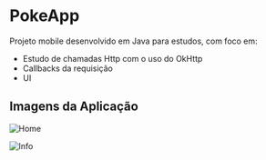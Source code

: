 # PokeApp

Projeto mobile desenvolvido em Java para estudos, com foco em:

- Estudo de chamadas Http com o uso do OkHttp
- Callbacks da requisição
- UI

## Imagens da Aplicação

![Home](https://i.imgur.com/HsK8fZ2.jpg)

![Info](https://i.imgur.com/uttUKot.jpg)
